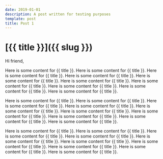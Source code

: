 ```yaml
---
date: 2019-01-01
description: A post written for testing purposes
template: post
title: Post 1
---
```


# [{{ title }}]({{ slug }})

Hi friend,

Here is some content for {{ title }}. Here is some content for {{ title }}. Here is some content for {{ title }}. Here is some content for {{ title }}. Here is some content for {{ title }}. Here is some content for {{ title }}. Here is some content for {{ title }}. Here is some content for {{ title }}. Here is some content for {{ title }}. Here is some content for {{ title }}.

Here is some content for {{ title }}. Here is some content for {{ title }}. Here is some content for {{ title }}. Here is some content for {{ title }}. Here is some content for {{ title }}. Here is some content for {{ title }}. Here is some content for {{ title }}. Here is some content for {{ title }}. Here is some content for {{ title }}. Here is some content for {{ title }}.

Here is some content for {{ title }}. Here is some content for {{ title }}. Here is some content for {{ title }}. Here is some content for {{ title }}. Here is some content for {{ title }}. Here is some content for {{ title }}. Here is some content for {{ title }}. Here is some content for {{ title }}. Here is some content for {{ title }}. Here is some content for {{ title }}.